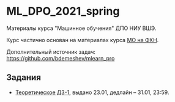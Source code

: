 # ML_DPO_2021_spring
 Материалы курса "Машинное обучения" ДПО НИУ ВШЭ.
 
 Курс частично основан на материалах курса [МО на ФКН](https://github.com/esokolov/ml-course-hse).
 
 Дополнительный источник задач: https://github.com/bdemeshev/mlearn_pro
 
 ## Задания
 * [Теоретическое ДЗ-1](https://github.com/AnastasiyaMax/ML_DPO_2021_spring/blob/main/hw-theory/TheoryHW_1.pdf), выдано 23.01, дедлайн – 31.01, 23:59. 
